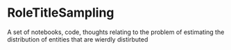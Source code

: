 # RoleTitleSampling
A set of notebooks, code, thoughts relating to the problem of estimating the distribution of entities that are wierdly distirbuted
